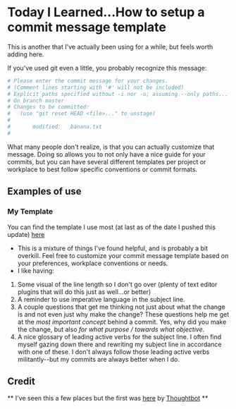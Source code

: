 # Today I Learned...How to setup a commit message template

This is another that I've actually been using for a while, but feels worth adding here.

If you've used git even a little, you probably recognize this message:

```sh
# Please enter the commit message for your changes.
# (Comment lines starting with '#' will not be included)
# Explicit paths specified without -i nor -o; assuming --only paths...
# On branch master
# Changes to be committed:
#   (use "git reset HEAD <file>..." to unstage)
#
#       modified:   banana.txt
#
```

What many people don't realize, is that you can actually customize that message. Doing so allows you to not only have a nice guide for your
commits, but you can have several different templates per project or workplace to best follow specific conventions or commit formats.

## Examples of use


### My Template

You can find the template I use most (at last as of the date I pushed this update) [here](https://cl.ly/nLu6)

- This is a mixture of things I've found helpful, and is probably a bit overkill. Feel free to customize your commit message template based on your
preferences, workplace conventions or needs.
- I like having:
1. Some visual of the line length so I don't go over (plenty of text editor plugins that will do this just as well...or better)
1. A reminder to use imperative language in the subject line.
1. A couple questions that get me thinking not just about what the change is and not even just why make the change? These questions help me
get at the _most important concept_ behind a commit. Yes, why did you make the change, but also _for what purpose / towards what objective_.
1. A nice glossary of leading active verbs for the subject line. I often find myself gazing down there and rewriting my subject line in
accordance with one of these. I don't always follow those leading active verbs militantly--but my commits are always better when I do.

## Credit

** I've seen this a few places but the first was [here](https://robots.thoughtbot.com/better-commit-messages-with-a-gitmessage-template) by [Thoughtbot](https://thoughtbot.com/)  **
